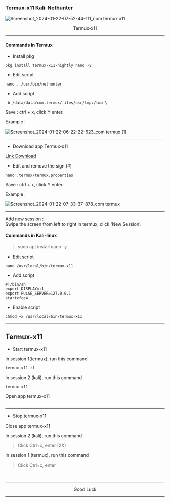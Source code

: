 ### Termux-x11 Kali-Nethunter

![Screenshot_2024-01-22-07-52-44-111_com termux x11](https://github.com/wahasa/Kali-Nethunter/assets/69626847/09d2bb8c-395a-447e-b80e-853d5cdfc696)
<p align="center">Termux-x11</p>

---
#### Commands in Termux

* Install pkg
```
pkg install termux-x11-nightly nano -y
```

* Edit script
```
nano ../usr/bin/nethunter
```

* Add script
```
-b /data/data/com.termux/files/usr/tmp:/tmp \
```

Save : ctrl + x, click Y enter.

Example :

![Screenshot_2024-01-22-06-22-22-623_com termux (1)](https://github.com/wahasa/Kali-Nethunter/assets/69626847/df77f931-29b4-460f-8eb9-6cc7b262e502)

---
* Download app Termux-x11

[Link Download](https://github.com/termux/termux-x11/releases)

* Edit and remove the sign (#)
```
nano .termux/termux.properties
```

Save : ctrl + x, click Y enter.

Example :

![Screenshot_2024-01-22-07-33-37-878_com termux](https://github.com/wahasa/Kali-Nethunter/assets/69626847/4dc5b01f-ea37-4b86-80c4-e8709734ea73)

---
Add new session :</br>
Swipe the screen from left to right in termux, click 'New Session'.

#### Commands in Kali-linux
> sudo apt install nano -y

* Edit script
```
nano /usr/local/bin/termux-x11
```

* Add script
```
#!/bin/sh
export DISPLAY=:1
export PULSE_SERVER=127.0.0.1
startxfce4
```

* Enable script
```
chmod +x /usr/local/bin/termux-x11
```

---
## Termux-x11
* Start termux-x11

In session 1(termux), run this command
```
termux-x11 :1
```

In session 2 (kali), run this command
```
termux-x11
```

Open app termux-x11
</br></br>

---
* Stop termux-x11

Close app termux-x11

In session 2 (kali), run this command
> Click Ctrl+c, enter (2X)

In session 1 (termux), run this command
> Click Ctrl+c, enter
</br>

---
<p align="center">Good Luck</p>

---
